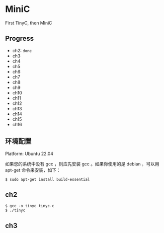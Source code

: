 # MiniC
First TinyC, then MiniC

## Progress
 - ch2: `done`
 - ch3
 - ch4
 - ch5
 - ch6
 - ch7
 - ch8
 - ch9
 - ch10
 - ch11
 - ch12
 - ch13
 - ch14
 - ch15
 - ch16

## 环境配置
Platform: Ubuntu 22.04

如果您的系统中没有 gcc ，则应先安装 gcc 。如果你使用的是 debian ，可以用 apt-get 命令来安装，如下：
```shell
$ sudo apt-get install build-essential
```
## ch2
```shell
$ gcc -o tinyc tinyc.c
$ ./tinyc
```
## ch3


